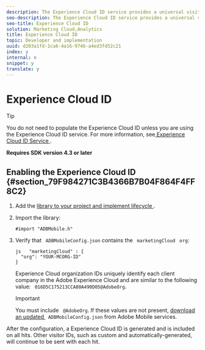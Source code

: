 ```yaml
---
description: The Experience Cloud ID service provides a universal visitor ID across Experience Cloud solutions. The ID service is required by Analytics for Target, video heartbeat, and future Experience Cloud integrations.
seo-description: The Experience Cloud ID service provides a universal visitor ID across Experience Cloud solutions. The ID service is required by Analytics for Target, video heartbeat, and future Experience Cloud integrations.
seo-title: Experience Cloud ID
solution: Marketing Cloud,Analytics
title: Experience Cloud ID
topic: Developer and implementation
uuid: d203a1fd-1ca6-4a16-9746-a4ed3fd52c21
index: y
internal: n
snippet: y
translate: y
---
```


# Experience Cloud ID


>[!TIP]
>
>You do not need to populate the Experience Cloud ID unless you are using the Experience Cloud ID service. For more information, see[ Experience Cloud ID Service ](https://marketing.adobe.com/resources/help/en_US/mcvid/). 

**Requires SDK version 4.3 or later** 

## Enabling the Experience Cloud ID {#section_79F984271C3B4366B7B04F864F4FF8C2}


1. Add the [ library to your project and implement lifecycle ](../getting_started/dev_qs.md#concept_13176B6E37F547D6935E37125F457972).
1. Import the library: 
   ```
   #import "ADBMobile.h"
   ```

1. Verify that ` ADBMobileConfig.json` contains the ` marketingCloud` ` org`: 
   ```
   js   "marketingCloud" : { 
     "org": "YOUR-MCORG-ID" 
   }
   ```
   Experience Cloud organization IDs uniquely identify each client company in the Adobe Experience Cloud and are similar to the following value: ` 016D5C175213CCA80A490D05@AdobeOrg`. 

   >[!IMPORTANT]
   >
   >You must include ` @AdobeOrg`. 
   If these values are not present, [ download an updated ](../getting_started/requirements.md#section_044C17DF82BC4FD8A3E409C456CE9A46) ` ADBMobileConfig.json` from Adobe Mobile services. 



After the configuration, a Experience Cloud ID is generated and is included on all hits. Other visitor IDs, such as custom and automatically-generated, will continue to be sent with each hit. 
